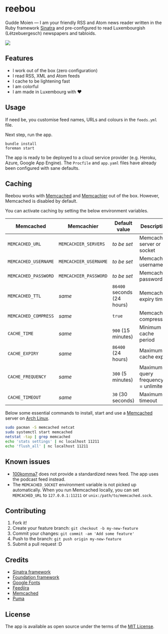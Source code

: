 # reebou

Gudde Moien &mdash; I am your friendly RSS and Atom news reader written in the Ruby framework [Sinatra](http://www.sinatrarb.com/) and pre-configured to read Luxembourgish (Lëtzebuergesch) newspapers and tabloids.

<img src="https://github.com/schopenhauer/reebou/blob/master/public/screenshot-sm.png">

## Features

- I work out of the box (zero configuration)
- I read RSS, XML and Atom feeds
- I cache to be lightening fast
- I am colorful
- I am made in Luxembourg with :heart:

## Usage

If need be, you customise feed names, URLs and colours in the `feeds.yml` file.

Next step, run the app.

```
bundle install
foreman start
```

The app is ready to be deployed to a cloud service provider (e.g. Heroku, Azure, Google App Engine). The `Procfile` and `app.yaml` files have already been configured with sane defaults.

## Caching

Reebou works with [Memcached](https://memcached.org/) and [Memcachier](https://www.memcachier.com/) out of the box. However, Memcached is disabled by default.

You can activate caching by setting the below environment variables.

| Memcached | Memcachier | Default value | Description |
|-----------|------------|---------------|-------------|
| `MEMCACHED_URL` | `MEMCACHIER_SERVERS` | _to be set_ | Memcached server or socket |
| `MEMCACHED_USERNAME` | `MEMCACHIER_USERNAME` | _to be set_ | Memcached username |
| `MEMCACHED_PASSWORD` | `MEMCACHIER_PASSWORD` | _to be set_ | Memcached password |
| `MEMCACHED_TTL` | _same_  | `86400` seconds (24 hours) | Memcached expiry time |
| `MEMCACHED_COMPRESS` | _same_ | `true` | Memcached compression |
| `CACHE_TIME` | _same_ | `900` (15 minutes) | Minimum cache period |
| `CACHE_EXPIRY` | _same_ | `86400` (24 hours) | Maximum cache expiry |
| `CACHE_FREQUENCY` | _same_ | `300` (5 minutes) | Maximum query frequency (`0` = unlimited) |
| `CACHE_TIMEOUT` | _same_ | `30` (30 seconds) | Maximum timeout |

Below some essential commands to install, start and use a [Memcached](https://memcached.org/) server on [Arch Linux](https://www.archlinux.org/packages/extra/x86_64/memcached/).

```sh
sudo pacman -S memcached netcat
sudo systemctl start memcached
netstat -tap | grep memcached
echo 'stats settings' | nc localhost 11211
echo 'flush_all' | nc localhost 11211
```

## Known issues

- [100komma7](https://www.100komma7.lu) does not provide a standardized news feed. The app uses the podcast feed instead.
- The `MEMCACHED_SOCKET` environment variable is not picked up automatically. When you run Memcached locally, you can set `MEMCACHED_URL` to `127.0.0.1:11211` or `unix:/path/to/memcached.sock`.

## Contributing

1. Fork it!
2. Create your feature branch: `git checkout -b my-new-feature`
3. Commit your changes: `git commit -am 'Add some feature'`
4. Push to the branch: `git push origin my-new-feature`
5. Submit a pull request :D

## Credits

- [Sinatra framework](http://www.sinatrarb.com/)
- [Foundation framework](http://foundation.zurb.com/)
- [Google Fonts](https://fonts.google.com/)
- [Feedjira](http://feedjira.com/)
- [Memcached](https://memcached.org/)
- [Puma](http://puma.io/)

## License

The app is available as open source under the terms of the [MIT License](http://opensource.org/licenses/MIT).
